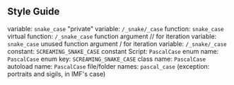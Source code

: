 ## Style Guide

variable: `snake_case`
"private" variable: `/_snake/_case`
function: `snake_case`
virtual function: `/_snake_case`
function argument // for iteration variable: `snake_case`
unused function argument / for iteration variable: `/_snake/_case`
constant: `SCREAMING_SNAKE_CASE`
constant Script: `PascalCase`
enum name: `PascalCase`
enum key: `SCREAMING_SNAKE_CASE`
class name: `PascalCase`
autoload name: `PascalCase`
file/folder names: `pascal_case` (exception: portraits and sigils, in IMF's case) 